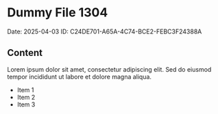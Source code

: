 # Dummy File 1304

Date: 2025-04-03
ID: C24DE701-A65A-4C74-BCE2-FEBC3F24388A

## Content

Lorem ipsum dolor sit amet, consectetur adipiscing elit.
Sed do eiusmod tempor incididunt ut labore et dolore magna aliqua.

* Item 1
* Item 2
* Item 3

